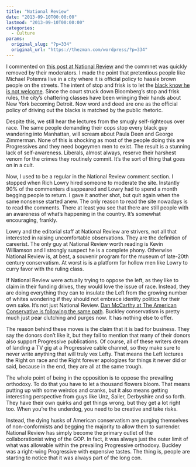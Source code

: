 ```yaml
---
title: "National Review"
date: "2013-09-10T00:00:00"
lastmod: "2013-09-10T00:00:00"
categories:
  - Culture
params:
  original_slug: "?p=334"
  original_url: "https://thezman.com/wordpress/?p=334"
---
```


I commented on <a
href="https://www.nationalreview.com/corner/conservatives-ode-freedom-summer-michael-potemra/"
rel="noopener" target="_blank">this post at National Review</a> and the
commnet was quickly removed by their moderators. I made the point that
pretentious people like Michael Potemra live in a city where it is
official policy to hassle brown people on the streets. The intent of
stop and frisk is to let the <a
href="http://www.nytimes.com/2011/06/22/nyregion/many-black-new-yorkers-are-moving-to-the-south.html?pagewanted=all"
rel="noopener" target="_blank">black know he is not welcome</a>. Since
the court struck down Bloomberg’s stop and frisk rules, the city’s
chattering classes have been wringing their hands about New York
becoming Detroit. Now word and deed are one as the official policy of
driving out the blacks is matched by the public rhetoric.

Despite this, we still hear the lectures from the smugly self-righteous
over race. The same people demanding their cops stop every black guy
wandering into Manhattan, will scream about Paula Deen and George
Zimmerman. None of this is shocking as most of the people doing this are
Progressives and they need bogeymen men to exist. The result is a
stunning lack of self-awareness. Liberals, almost always, reserve their
harshest venom for the crimes they routinely commit. It’s the sort of
thing that goes on in a cult.

Now, I used to be a regular in the National Review comment section. I
stopped when Rich Lowry hired someone to moderate the site. Instantly
90% of the commenters disappeared and Lowry had to spend a month begging
people to return. I gave it another shot, but quit again when the same
nonsense started anew. The only reason to read the site nowadays is to
read the comments. There at least you see that there are still people
with an awareness of what’s happening in the country. It’s somewhat
encouraging, frankly.

Lowry and the editorial staff at National Review are strivers, not all
that interested in raising uncomfortable observations. They are the
definition of careerist. The only guy at National Review worth reading
is Kevin Williamson and I strongly suspect he is a complete
phony. Otherwise National Review is, at best, a souvenir program for the
museum of late-20th century conservatism. At worst is is a platform for
hollow men like Lowry to curry favor with the ruling class.

If National Review were actually trying to oppose the left, as they like
to claim in their funding drives, they would love the issue of race.
Instead, they are doing everything they can to insulate the Left from
the growing number of whites wondering if they should not embrace
identity politics for their own sake. It’s not just National Review. <a
href="http://www.nationalreview.com/article/354893/american-conservative-unfused-betsy-woodruff"
rel="noopener" target="_blank">Dan McCarthy at The American Conservative
is following the same path</a>. Buckley conservatism is pretty much just
pear clutching and purges now. It has nothing else to offer.

The reason behind these moves is the claim that it is bad for business.
They say the donors don’t like it, but they fail to mention that many of
their donors also support Progressive publications. Of course, all of
these writers dream of landing a TV gig at a Progressive cable channel,
so they make sure to never write anything that will truly vex
Lefty. That means the Left lectures the Right on race and the Right
forever apologizes for things it never did or said, because in the end,
they are all at the same trough.

The whole point of being in the opposition is to oppose the prevailing
orthodoxy. To do that you have to let a thousand flowers bloom. That
means putting up with some weirdos and cranks, but it also means getting
interesting perspective from guys like Unz, Sailer, Derbyshire and so
forth. They have their own quirks and get things wrong, but they get a
lot right too. When you’re the underdog, you need to be creative and
take risks.

Instead, the dying husks of American conservatism are purging themselves
of non-conformists and begging the majority to allow them to surrender.
National Review has simply become the primary outlet of the
collaborationist wing of the GOP. In fact, it was always just the outer
limit of what was allowable within the prevailing Progressive orthodoxy.
Buckley was a right-wing Progressive with expensive tastes. The thing
is, people are starting to notice that it was always part of the long
con.
